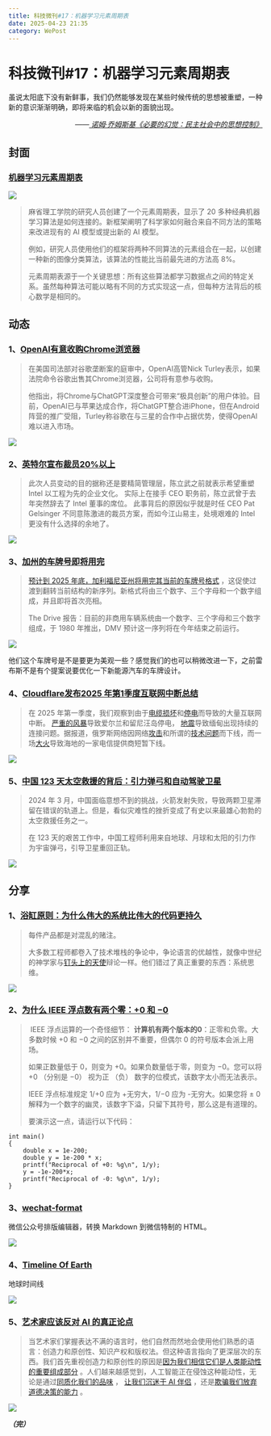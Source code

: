 ```yaml
---
title: 科技微刊#17：机器学习元素周期表
date: 2025-04-23 21:35
category: WePost
---
```

# 科技微刊#17：机器学习元素周期表

<!--Yusuol-->
虽说太阳底下没有新鲜事，我们仍然能够发现在某些时候传统的思想被重塑，一种新的意识渐渐明确，即将来临的机会以新的面貌出现。
<div style="text-align: right; margin-top: 1em; font-style: italic;">
  ——<a href="https://book.douban.com/subject/35327325/ ">
		诺姆·乔姆斯基《必要的幻觉：民主社会中的思想控制》
  </a>
</div>
<!--Yusuol-->

## 封面

### [机器学习元素周期表](https://news.mit.edu/2025/machine-learning-periodic-table-could-fuel-ai-discovery-0423)

![](https://techdaily.oss-cn-shanghai.aliyuncs.com/17/1700.jpg)

> 麻省理工学院的研究人员创建了一个元素周期表，显示了 20 多种经典机器学习算法是如何连接的。新框架阐明了科学家如何融合来自不同方法的策略来改进现有的 AI 模型或提出新的 AI 模型。
> 
> 例如，研究人员使用他们的框架将两种不同算法的元素组合在一起，以创建一种新的图像分类算法，该算法的性能比当前最先进的方法高 8%。
> 
> 元素周期表源于一个关键思想：所有这些算法都学习数据点之间的特定关系。虽然每种算法可能以略有不同的方式实现这一点，但每种方法背后的核心数学是相同的。

## 动态

### 1、[OpenAI有意收购Chrome浏览器](https://www.bloomberg.com/news/articles/2025-04-22/openai-would-buy-google-s-chrome-browser-chatgpt-chief-says?sref=10lNAhZ9&embedded-checkout=true)

> 在美国司法部对谷歌垄断案的庭审中，OpenAI高管Nick Turley表示，如果法院命令谷歌出售其Chrome浏览器，公司将有意参与收购。
> 
> 他指出，将Chrome与ChatGPT深度整合可带来“极具创新”的用户体验。目前，OpenAI已与苹果达成合作，将ChatGPT整合进iPhone，但在Android阵营的推广受阻，Turley称谷歌在与三星的合作中占据优势，使得OpenAI难以进入市场。

![](https://techdaily.oss-cn-shanghai.aliyuncs.com/17/1701.webp)

### 2、[英特尔宣布裁员20%以上](https://www.bloomberg.com/news/articles/2025-04-23/intel-to-announce-plans-this-week-to-cut-more-than-20-of-staff?srnd=homepage-americas)

> 此次人员变动的目的据称还是要精简管理层，陈立武之前就表示希望重塑 Intel 以工程为先的企业文化。 实际上在接手 CEO 职务前，陈立武曾于去年突然辞去了 Intel 董事的席位。 此事背后的原因似乎就是时任 CEO Pat Gelsinger 不同意陈激进的裁员方案，而如今江山易主，处境艰难的 Intel 更没有什么选择的余地了。

![](https://techdaily.oss-cn-shanghai.aliyuncs.com/17/1702.webp)

### 3、[加州的车牌号即将用完](https://tech.slashdot.org/story/25/04/22/226251/california-is-about-to-run-out-of-license-plate-numbers?utm_source=rss1.0mainlinkanon&utm_medium=feed)

> [预计到 2025 年底，加利福尼亚州将用完其当前的车牌号格式](https://www.thedrive.com/news/california-is-running-out-of-license-plate-numbers) ，这促使过渡到翻转当前结构的新序列。新格式将由三个数字、三个字母和一个数字组成，并且即将首次亮相。
> 
> The Drive 报告：目前的非商用车辆系统由一个数字、三个字母和三个数字组成，于 1980 年推出，DMV 预计这一序列将在今年结束之前运行。

![](https://techdaily.oss-cn-shanghai.aliyuncs.com/17/1703.webp)

他们这个车牌号是不是要更为美观一些？感觉我们的也可以稍微改进一下，之前雷布斯不是有个提案说要优化一下新能源汽车的车牌设计。
### 4、[Cloudflare发布2025 年第1季度互联网中断总结](https://blog.cloudflare.com/q1-2025-internet-disruption-summary/)

> 在 2025 年第一季度，我们观察到由于[电缆损坏](https://blog.cloudflare.com/q1-2025-internet-disruption-summary/#submarine-and-terrestrial-cable-damage)和[停电](https://blog.cloudflare.com/q1-2025-internet-disruption-summary/#widespread-power-outages)而导致的大量互联网中断。 [严重的风暴](https://blog.cloudflare.com/q1-2025-internet-disruption-summary/#severe-weather)导致爱尔兰和留尼汪岛停电， [地震](https://blog.cloudflare.com/q1-2025-internet-disruption-summary/#earthquake)导致缅甸出现持续的连接问题。据报道，俄罗斯网络因网络[攻击](https://blog.cloudflare.com/q1-2025-internet-disruption-summary/#cyberattack)和所谓的[技术问题](https://blog.cloudflare.com/q1-2025-internet-disruption-summary/#technical-problems)而下线，而一场[大火](https://blog.cloudflare.com/q1-2025-internet-disruption-summary/#fire-damage)导致海地的一家电信提供商短暂下线。

![](https://techdaily.oss-cn-shanghai.aliyuncs.com/17/1704.webp)

### 5、[中国 123 天太空救援的背后：引力弹弓和自动驾驶卫星](https://news.cgtn.com/news/2025-04-20/China-s-123-day-space-rescue-Gravity-slingshot-and-auto-piloted-tech-1CJmrvgzMXK/p.html)

> 2024 年 3 月，中国面临意想不到的挑战，火箭发射失败，导致两颗卫星滞留在错误的轨道上。但是，看似灾难性的挫折变成了有史以来最雄心勃勃的太空救援任务之一。
> 
> 在 123 天的艰苦工作中，中国工程师利用来自地球、月球和太阳的引力作为宇宙弹弓，引导卫星重回正轨。

![](https://techdaily.oss-cn-shanghai.aliyuncs.com/17/1705.webp)

## 分享

### 1、[浴缸原则：为什么伟大的系统比伟大的代码更持久](https://medium.com/@lordmoma/the-bathtub-principle-why-great-systems-outlast-great-code-af570651e6f7)

> 每件产品都是对混乱的赌注。
> 
> 大多数工程师都卷入了技术堆栈的争论中，争论语言的优越性，就像中世纪的神学家与[钉头上的天使](https://www.youtube.com/watch?v=pqhtb3jTs5o)辩论一样。他们错过了真正重要的东西：系统思维。

![](https://techdaily.oss-cn-shanghai.aliyuncs.com/17/1706.webp)

### 2、[为什么 IEEE 浮点数有两个零：+0 和 −0](https://www.johndcook.com/blog/2010/06/15/why-computers-have-signed-zero/)

>  IEEE 浮点运算的一个奇怪细节： **计算机有两个版本的0**：正零和负零。大多数时候 +0 和 −0 之间的区别并不重要，但偶尔 0 的符号版本会派上用场。
> 
> 如果正数量低于 0，则变为 +0。如果负数量低于零，则变为 −0。您可以将 +0 （分别是 −0） 视为正 （负） 数字的位模式，该数字太小而无法表示。
> 
> IEEE 浮点标准规定 1/+0 应为 +无穷大，1/−0 应为 -无穷大。如果您将 ± 0 解释为一个数字的幽灵，该数字下溢，只留下其符号，那么这是有道理的。
> 
> 要演示这一点，请运行以下代码：

```
int main()
{
    double x = 1e-200;
    double y = 1e-200 * x;
    printf("Reciprocal of +0: %g\n", 1/y);
    y = -1e-200*x;
    printf("Reciprocal of -0: %g\n", 1/y);
}
```

### 3、[wechat-format](https://github.com/lyricat/wechat-format)

微信公众号排版编辑器，转换 Markdown 到微信特制的 HTML。

![](https://techdaily.oss-cn-shanghai.aliyuncs.com/17/1707.png)

### 4、[Timeline Of Earth](https://timelineofearth.com/)

地球时间线

![](https://techdaily.oss-cn-shanghai.aliyuncs.com/17/1708.png)

### 5、[艺术家应该反对 AI 的真正论点](https://www.vox.com/artificial-intelligence/408786/ai-art-studio-ghibli-moral-injury-copyright)

> 当艺术家们掌握表达不满的语言时，他们自然而然地会使用他们熟悉的语言：创造力和原创性、知识产权和版权法。但这种语言指向了更深层次的东西。我们首先重视创造力和原创性的原因是[因为我们相信它们是人类能动性的重要组成部分](https://www.vox.com/future-perfect/23674696/chatgpt-ai-creativity-originality-homogenization) 。人们越来越感觉到，人工智能正在侵蚀这种能动性，无论是通过[同质化我们的品味](https://www.vox.com/future-perfect/23674696/chatgpt-ai-creativity-originality-homogenization) ， [让我们沉迷于 AI 伴侣](https://www.vox.com/future-perfect/367188/love-addicted-ai-voice-human-gpt4-emotion) ，还是[欺骗我们放弃道德决策的能力](https://www.vox.com/future-perfect/384517/shannon-vallor-data-ai-philosophy-ethics-technology-edinburgh-future-perfect-50) 。

![](https://techdaily.oss-cn-shanghai.aliyuncs.com/17/1709.webp)

**_（完）_**